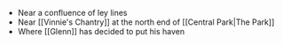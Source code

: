 - Near a confluence of ley lines
- Near [[Vinnie's Chantry]] at the north end of [[Central Park|The Park]]
- Where [[Glenn]] has decided to put his haven